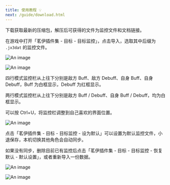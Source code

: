 ```yaml
---
title: 使用教程 💡
next: /guide/download.html
---
```


下载获取最新的压缩包，解压后可获得的文件为监控文件和文档链接。

在游戏中打开「茗伊插件集 - 目标 - 目标监控」，点击导入，选取其中后缀为 `.jx3dat` 的监控文件。

![An image](https://fastly.jsdelivr.net/gh/dunhuixiao/LiyuTargetMon@docs/image/1.png)

![An image](https://fastly.jsdelivr.net/gh/dunhuixiao/LiyuTargetMon@docs/image/2.png)

四行模式监控栏从上往下分别是敌方 Buff、敌方 Debuff、自身 Buff、自身 Debuff，Buff 为白框显示，Debuff 为红框显示。

两行模式监控栏从上往下分别是敌方 Buff / Debuff、自身 Buff / Debuff，均为白框显示。

可以按 Ctrl+U，将监控栏调整到自己喜欢的界面位置。

![An image](https://fastly.jsdelivr.net/gh/dunhuixiao/LiyuTargetMon@docs/image/3.png)

点击「茗伊插件集 - 目标 - 目标监控 - 设为默认」可以设置为默认监控文件，小退保存，本机切换其他角色会自动同步。

如果没有同步，删除目前已有监控后点击「茗伊插件集 - 目标 - 目标监控 - 恢复默认 - 默认设置」，或者重新导入一份数据。

![An image](https://fastly.jsdelivr.net/gh/dunhuixiao/LiyuTargetMon@docs/image/4.png)

![An image](https://fastly.jsdelivr.net/gh/dunhuixiao/LiyuTargetMon@docs/image/5.png)
